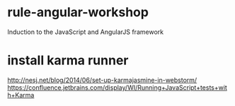 # rule-angular-workshop
Induction to the JavaScript and AngularJS framework

# install karma runner
http://nesj.net/blog/2014/06/set-up-karmajasmine-in-webstorm/
https://confluence.jetbrains.com/display/WI/Running+JavaScript+tests+with+Karma